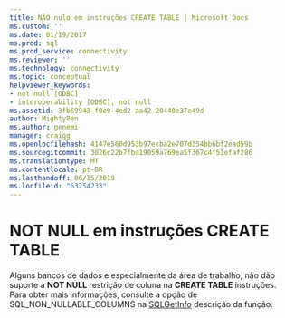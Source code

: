 ```yaml
---
title: NÃO nulo em instruções CREATE TABLE | Microsoft Docs
ms.custom: ''
ms.date: 01/19/2017
ms.prod: sql
ms.prod_service: connectivity
ms.reviewer: ''
ms.technology: connectivity
ms.topic: conceptual
helpviewer_keywords:
- not null [ODBC]
- interoperability [ODBC], not null
ms.assetid: 3fb69943-f0c9-4ed2-aa42-20440e37e49d
author: MightyPen
ms.author: genemi
manager: craigg
ms.openlocfilehash: 4147e560d953b97ecba2e707d354bb6bf2ead59b
ms.sourcegitcommit: 3026c22b7fba19059a769ea5f367c4f51efaf286
ms.translationtype: MT
ms.contentlocale: pt-BR
ms.lasthandoff: 06/15/2019
ms.locfileid: "63254233"
---
```

# <a name="not-null-in-create-table-statements"></a>NOT NULL em instruções CREATE TABLE
Alguns bancos de dados e especialmente da área de trabalho, não dão suporte a **NOT NULL** restrição de coluna na **CREATE TABLE** instruções. Para obter mais informações, consulte a opção de SQL_NON_NULLABLE_COLUMNS na [SQLGetInfo](../../../odbc/reference/syntax/sqlgetinfo-function.md) descrição da função.
